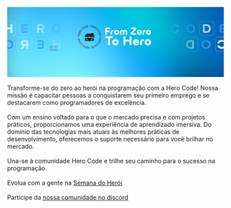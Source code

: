 <img width="auto" src="https://github.com/HeroCodeBR/.github/blob/main/GITHUB.png">


Transforme-se do zero ao herói na programação com a Hero Code! Nossa missão é capacitar pessoas a conquistarem seu primeiro emprego e se destacarem como programadores de excelência.
<br /><br />
Com um ensino voltado para o que o mercado precisa e com projetos práticos, proporcionamos uma experiência de aprendizado imersiva. Do domínio das tecnologias mais atuais às melhores práticas de desenvolvimento, oferecemos o suporte necessário para você brilhar no mercado.
<br /><br />
Una-se à comunidade Hero Code e trilhe seu caminho para o sucesso na programação.
<br /><br />
Evolua com a gente na [Semana do Herói](https://herocode.com.br/semana-heroi)
<br /><br />
Participe da [nossa comunidade no discord](https://discord.gg/ThYR2y6r8m)
<!--

**Here are some ideas to get you started:**

🙋‍♀️ A short introduction - what is your organization all about?
🌈 Contribution guidelines - how can the community get involved?
👩‍💻 Useful resources - where can the community find your docs? Is there anything else the community should know?
🍿 Fun facts - what does your team eat for breakfast?
🧙 Remember, you can do mighty things with the power of [Markdown](https://docs.github.com/github/writing-on-github/getting-started-with-writing-and-formatting-on-github/basic-writing-and-formatting-syntax)
-->
